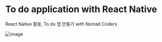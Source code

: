 # To do application with React Native

React Native 활용, To do 앱 만들기 with Nomad Coders

![image](https://user-images.githubusercontent.com/59307414/88584262-58adb780-d08c-11ea-90c3-418cf259a102.png)
